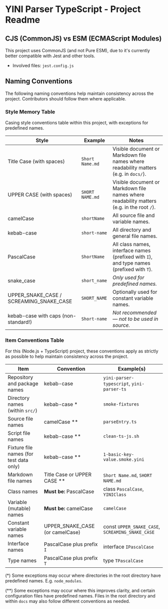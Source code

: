 YINI Parser TypeScript - Project Readme
=======================================

## CJS (CommonJS) vs ESM (ECMAScript Modules)
This project uses CommonJS (and not Pure ESM), due to it's currently better compatible with Jest and other tools.

- Involved files: `jest.config.js`

## Naming Conventions
The following naming conventions help maintain consistency across the project. Contributors should follow them where applicable.

### Style Memory Table
Casing style conventions table within this project, with exceptions for predefined names.

| Style                         | Example       | Notes | 
|-------------------------------|---------------|---|
| Title Case (with spaces)      | `Short Name.md` | Visible document or Markdown file names where readability matters (e.g. in `docs/`). |
| UPPER CASE (with spaces)      | `SHORT NAME.md` | Visible document or Markdown file names where readability matters (e.g. in the root `/`). |
| camelCase                     | `shortName`   | All source file and variable names. |
| kebab-case                    | `short-name`  | All directory and general file names. |
| PascalCase                    | `ShortName`   | All class names, interface names (prefixed with `I`), and type names (prefixed with `T`). |
| snake_case                    | `short_name`  | _Only used for predefined names._ |
| UPPER_SNAKE_CASE / SCREAMING_SNAKE_CASE| `SHORT_NAME`  | Optionally used for constant variable names. |
| kebab-case with caps (non-standard!) | `Short-name`   | _Not recommended — not to be used in source._ |

### Item Conventions Table
For this (Node.js + TypeScript) project, these conventions apply as strictly as possible to help maintain consistency across the project.

| Item                                | Convention | Example(s) |
|-------------------------------------|------------|------------|
| Repository and package names        | kebab-case | `yini-parser-typescript`, `yini-parser-ts` |
| Directory names (within `src/`)     | kebab-case * | `smoke-fixtures` |
| Source file names                   | camelCase ** | `parseEntry.ts` |
| Script file names                   | kebab-case ** | `clean-ts-js.sh` |
| Fixture file names (for test data only)| kebab-case ** | `1-basic-key-value.smoke.yini` |
| Markdown file names                 | Title Case or UPPER CASE ** | `Short Name.md`, `SHORT NAME.md` |
| Class names                         | **Must be:** PascalCase | class `PascalCase`, `YINIClass` |
| Variable (mutable) names            | **Must be:** camelCase | `camelCase` |
| Constant variable names             | UPPER_SNAKE_CASE (or camelCase) | const `UPPER_SNAKE_CASE`, `SCREAMING_SNAKE_CASE ` |
| Interface names | PascalCase plus prefix `I` | interface `IPascalCase` |
| Type names | PascalCase plus prefix `T` | type `TPascalCase` |

(*) Some exceptions may occur where directories in the root directory have predefined names. E.g. `node_modules`.

(**) Some exceptions may occur where this improves clarity, and certain configuration files have predefined names. Files in the root directory and within `docs` may also follow different conventions as needed.
